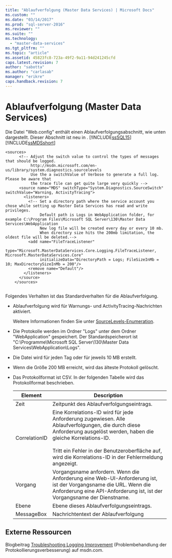 ```yaml
---
title: "Ablaufverfolgung (Master Data Services) | Microsoft Docs"
ms.custom: ""
ms.date: "03/14/2017"
ms.prod: "sql-server-2016"
ms.reviewer: ""
ms.suite: ""
ms.technology: 
  - "master-data-services"
ms.tgt_pltfrm: ""
ms.topic: "article"
ms.assetid: 45823fc8-723a-49f2-9a11-94d241245cfd
caps.latest.revision: 7
author: "sabotta"
ms.author: "carlasab"
manager: "erikre"
caps.handback.revision: 7
---
```

# Ablaufverfolgung (Master Data Services)
  Die Datei "Web.config" enthält einen Ablaufverfolgungsabschnitt, wie unten dargestellt. Dieser Abschnitt ist neu in . [!INCLUDE[ssSQL15](../includes/sssql15-md.md)][!INCLUDE[ssMDSshort](../includes/ssmdsshort-md.md)]  
  
```  
<sources>  
      <!-- Adjust the switch value to control the types of messages that should be logged.   
           http://msdn.microsoft.com/en-us/library/system.diagnostics.sourcelevels  
           Use the a switchValue of Verbose to generate a full log. Please be aware that   
           the trace file can get quite large very quickly -->  
      <source name="MDS" switchType="System.Diagnostics.SourceSwitch" switchValue="Warning, ActivityTracing">  
        <listeners>  
          <!-- Set a directory path where the service account you chose while setting up Master Data Services has read and write privileges.  
               Default path is Logs in WebApplication folder, for example C:\Program Files\Microsoft SQL Server\130\Master Data Services\WebApplication  
               New log file will be created every day or every 10 mb.  
               When directory size hits the 200mb limitation, the oldest file will be deleted.-->  
          <add name="FileTraceListener"  
               type="Microsoft.MasterDataServices.Core.Logging.FileTraceListener, Microsoft.MasterDataServices.Core"   
               initializeData="DirectoryPath = Logs; FileSizeInMb = 10; MaxDirectorySizeInMb = 200"/>  
          <remove name="Default"/>  
        </listeners>  
      </source>  
    </sources>  
  
```  
  
 Folgendes Verhalten ist das Standardverhalten für die Ablaufverfolgung.  
  
-   Ablaufverfolgung wird für Warnungs- und ActivityTracing-Nachrichten aktiviert.  
  
     Weitere Informationen finden Sie unter [SourceLevels-Enumeration](https://msdn.microsoft.com/en-us/library/system.diagnostics.sourcelevels).  
  
-   Die Protokolle werden im Ordner "Logs" unter dem Ordner "WebApplication" gespeichert. Der Standardspeicherort ist "C:\Programme\Microsoft SQL Server\130\Master Data Services\WebApplication\Logs".  
  
-   Die Datei wird für jeden Tag oder für jeweils 10 MB erstellt.  
  
-   Wenn die Größe 200 MB erreicht, wird das älteste Protokoll gelöscht.  
  
-   Das Protokollformat ist CSV. In der folgenden Tabelle wird das Protokollformat beschrieben.  
  
    |Element|Description|  
    |-------------|-----------------|  
    |Zeit|Zeitpunkt des Ablaufverfolgungseintrags.|  
    |CorrelationID|Eine Korrelations-ID wird für jede Anforderung zugewiesen. Alle Ablaufverfolgungen, die durch diese Anforderung ausgelöst werden, haben die gleiche Korrelations-ID.<br /><br /> Tritt ein Fehler in der Benutzeroberfläche auf, wird die Korrelations-ID in der Fehlermeldung angezeigt.|  
    |Vorgang|Vorgangsname anfordern. Wenn die Anforderung eine Web-UI-Anforderung ist, ist der Vorgangsname die URL. Wenn die Anforderung eine API-Anforderung ist, ist der Vorgangsname der Dienstname.|  
    |Ebene|Ebene dieses Ablaufverfolgungseintrags.|  
    |MessageBox|Nachrichtentext der Ablaufverfolgung|  
  
## Externe Ressourcen  
 Blogbeitrag [Troubleshooting Logging Improvement](http://go.microsoft.com/fwlink/p/?LinkId=615377) (Problembehandlung der Protokollierungsverbesserung) auf msdn.com.  
  
  